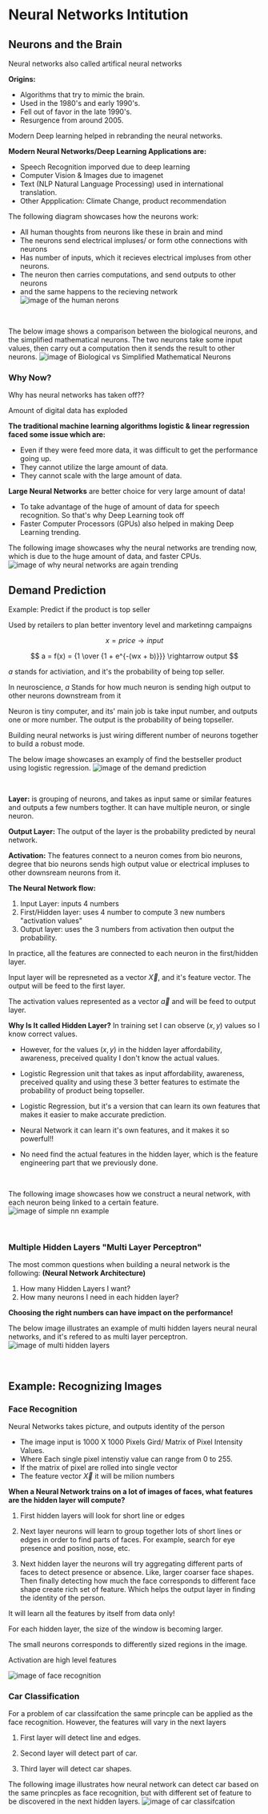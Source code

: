 # Neural Networks Intitution


## Neurons and the Brain

Neural networks also called artifical neural networks


**Origins:**
- Algorithms that try to mimic the brain.
- Used in the 1980's and early 1990's.
- Fell out of favor in the late 1990's.
- Resurgence from around 2005.

Modern Deep learning helped in rebranding the neural networks.

**Modern Neural Networks/Deep Learning Applications are:**
- Speech Recognition imporved due to deep learning
- Computer Vision & Images due to imagenet
- Text (NLP Natural Language Processing) used in international translation.
- Other Appplication: Climate Change, product recommendation


The following diagram showcases how the neurons work:
- All human thoughts from neurons like these in brain and mind
- The neurons send electrical impluses/ or form othe connections with neurons
- Has number of inputs, which it recieves electrical impluses from other neurons.
- The neuron then carries computations, and send outputs to other neurons
- and the same happens to the recieving network
![image of the human nerons](images/Neurons-in-Brain.png)

<br/>


The below image shows a comparison between the biological neurons, and the simplified mathematical neurons. The two neurons take some input values, then carry out a computation then it sends the result to other neurons.
![image of Biological vs Simplified Mathematical Neurons](images/Biological-vs-Maths-Neurons.png)


### Why Now?

Why has neural networks has taken off??

Amount of digital data has exploded

**The traditional machine learning algorithms logistic & linear regression faced some issue which are:**
- Even if they were feed more data, it was difficult to get the performance going up.
- They cannot utilize the large amount of data.
- They cannot scale with the large amount of data.


**Large Neural Networks** are better choice for very large amount of data!  
- To take advantage of the huge of amount of data for speech recognition.
So that's why Deep Learning took off
- Faster Computer Processors (GPUs) also helped in making Deep Learning trending.


The following image showcases why the neural networks are trending now, which is due to the huge amount of data, and faster CPUs.
![image of why neural networks are again trending](images/Why-Now.png)


## Demand Prediction

Example: Predict if the product is top seller

Used by retailers to plan better inventory level and marketinng campaigns

$$
x = price \rightarrow input
$$


$$
a = f(x) = {1 \over {1 + e^{-(wx + b)}}} \rightarrow output
$$

$a$ stands for activiation, and it's the probability of being top seller.  

In neuroscience, $a$ Stands for how much neuron is sending high output to other neurons downstream from it

Neuron is tiny computer, and its' main job is take input number, and outputs one or more number. The output is the probability of being topseller.

Building neural networks is just wiring different number of neurons together to build a robust mode.

The below image showcases an examply of find the bestseller product using logistic regression.
![image of the demand prediction](images/Demand-Prediction.png)

<br/>





**Layer:** is grouping of neurons, and takes as input same or similar features and outputs a few numbers togther.
It can have multiple neuron, or single neuron.

**Output Layer:** The output of the layer is the probability predicted by neural network.

**Activation:** The features connect to a neuron
comes from bio neurons, degree that bio neurons sends high output value or electrical impluses to other downsream neurons from it.

**The Neural Network flow:**
1. Input Layer: inputs 4 numbers
2. First/Hidden layer: uses 4 number to compute 3 new numbers "activation values"
3. Output layer: uses the 3 numbers from activation then output the probability.

In practice, all the features are connected to each neuron in the first/hidden layer.


Input layer will be represneted as a vector $\vec{X}$, and it's feature vector. The output will be feed to the first layer.

The activation values represented as a vector $\vec{a}$ and will be feed to output layer.


**Why Is It called Hidden Layer?**
In training set I can observe $(x, y)$ values so I know correct values.

- However, for the values $(x, y)$ in the hidden layer affordability, awareness, preceived quality I don't know the actual values.

- Logistic Regression unit that takes as input affordability, awareness, preceived quality and using these 3 better features to estimate the probability of product being topseller.

- Logistic Regression, but it's a version that can learn its own features that makes it easier to make accurate prediction.

- Neural Network it can learn it's own features, and it makes it so powerful!!

- No need find the actual features in the hidden layer, which is the feature engineering part that we previously done.

<br/>

The following image showcases how we construct a neural network, with each neuron being linked to a certain feature. 
![image of simple nn example](images/Simple-NN-Example.png)

<br/>

### Multiple Hidden Layers "Multi Layer Perceptron"

The most common questions when building a neural network is the following:
**(Neural Network Architecture)**

1. How many Hidden Layers I want?
2. How many neurons I need in each hidden layer?

**Choosing the right numbers can have impact on the performance!**

The below image illustrates an example of multi hidden layers neural neural networks, and it's refered to as multi layer perceptron.
![image of multi hidden layers](images/Multi-Hidden-Layers.png)

<br/>

## Example: Recognizing Images


### Face Recognition

Neural Networks takes picture, and outputs identity of the person

- The image input is 1000 X 1000 Pixels Gird/ Matrix of Pixel Intensity Values.
- Where Each single pixel intenstiy value can range from 0 to 255.
- If the matrix of pixel are rolled into single vector
- The feature vector $\vec{X}$ it will be milion numbers


**When a Neural Network trains on a lot of images of faces, what features are the hidden layer will compute?**

1. First hidden layers will look for short line or edges

2. Next layer neurons will learn to group together lots of short lines or edges in order to find parts of faces. For example, search for eye presence and position, nose, etc.

3. Next hidden layer the neurons will try aggregating different parts of faces to detect presence or absence. Like, larger coarser face shapes. Then finally detecting how much the face corresponds to different face shape create rich set of feature. Which helps the output layer in finding the identity of the person.


It will learn all the features by itself from data only!

For each hidden layer, the size of the window is becoming larger.

The small neurons corresponds to differently sized regions in the image.

Activation are high level features


![image of face recognition](images/Face-Recognition.png)



### Car Classification

For a problem of car classifcation the same princple can be applied as the face recognition. However, the features will vary in the next layers

1. First layer will detect line and edges.

2. Second layer will detect part of car.

3. Third layer will detect car shapes.


The following image illustrates how neural network can detect car based on the same princples as face recognition, but with different set of feature to be discovered in the next hidden layers.
![image of car classifcation](images/Car-Classification.png)




